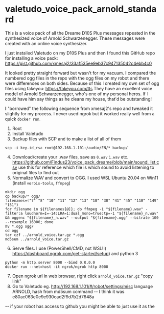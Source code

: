 # valetudo_voice_pack_arnold_standard
This is a voice pack of all the Dreame D10S Plus messages repeated in the synthesized voice of Arnold Schwarzenegger. These messages were created with an online voice synthesizer.

I just installed Valetudo on my D10S Plus and then I found this GitHub repo for installing a voice pack: https://gist.github.com/xmesaj2/33af535ee9eb37c947135042c4ebb4c0

It looked pretty straight forward but wasn't for my vacuum. I compared the numbered ogg files in the repo with the ogg files on my robot and there were differences on both sides.
Because of this I created my own set of ogg files using fakeyou: https://fakeyou.com/tts They have an excellent voice model of Arnold Schwarzenegger, who's one of my personal heros. If I could have him say things as he cleans my house, that'd be outstanding!

I "borrowed" the following sequence from xmesaj2's repo and tweaked it slightly for my process. I never used ngrok but it worked really well from a quick `docker run`.

1. Root
2. Install Valetudo
3. Backup files with SCP and to make a list of all of them
```console 
scp -i key.id_rsa root@192.168.1.101:/audio/EN/* backup/
```
4. Download/create your .wav files, save as `0.wav` `1.wav` etc.
https://github.com/Findus23/voice_pack_dreame/blob/main/sound_list.csv use this for reference which file is which sound to avoid listening to original files to find out
5. Normalize WAV and convert to OGG. 
I used WSL Ubuntu 20.04 on Win11 (install `vorbis-tools`, `ffmpeg`)
```console 
mkdir ogg
cp backup/* ogg/
filenames=("7" "8" "10" "11" "12" "13" "18" "30" "41" "45" "110" "149" "151")
for filename in ${filenames[@]}; do ffmpeg -i "${filename}.wav" -filter:a loudnorm=I=-14:LRA=1:dual_mono=true:tp=-1 "${filename}_n.wav" && oggenc "${filename}_n.wav" --output "${filename}.ogg" --bitrate 100 --resample 16000; done
mv *.ogg ogg/
cd ogg
tar czf ../arnold_voice.tar.gz *.ogg
md5sum ../arnold_voice.tar.gz
```
6. Serve files. I use (PowerShell/CMD, not WSL!!) https://dashboard.ngrok.com/get-started/setup) and python 3
```console 
python -m http.server 8000 --bind 0.0.0.0
docker run --net=host -it ngrok/ngrok http 8000
```
7. Open ngrok url in web browser, right click `arnold_voice.tar.gz` "copy link"
8. Go to Valetudo eg. http://192.168.1.101/#/robot/settings/misc language ARNOLD, hash from md5sum command -- I think it was e80ac063e0e9e930cad2f9d7b2d7648a

-- if your robot has access to github you might be able to just use it as the 

